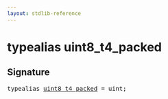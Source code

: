 ```yaml
---
layout: stdlib-reference
---
```


# typealias uint8\_t4\_packed

## Signature

<pre>
<span class='code_keyword'>typealias</span> <a href="uint8_t4_packed" class="code_type">uint8_t4_packed</a> = <span class="code_keyword">uint</span>;
</pre>

